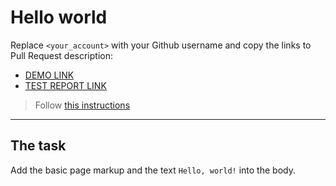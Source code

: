 # Hello world
Replace `<your_account>` with your Github username and copy the links to Pull Request description:
- [DEMO LINK](https://Tsekhmister.github.io/layout_hello-world/)
- [TEST REPORT LINK](https://Tsekhmister.github.io/layout_hello-world/report/html_report/)

> Follow [this instructions](https://mate-academy.github.io/layout_task-guideline/#how-to-solve-the-layout-tasks-on-github)
___

## The task 
Add the basic page markup and the text `Hello, world!` into the body.
